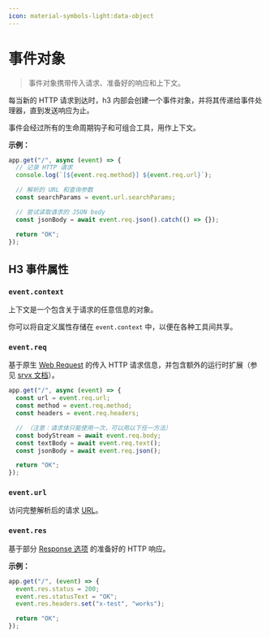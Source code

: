 ```yaml
---
icon: material-symbols-light:data-object
---
```


# 事件对象

> 事件对象携带传入请求、准备好的响应和上下文。

每当新的 HTTP 请求到达时，h3 内部会创建一个事件对象，并将其传递给事件处理器，直到发送响应为止。

事件会经过所有的生命周期钩子和可组合工具，用作上下文。

**示例：**

```js
app.get("/", async (event) => {
  // 记录 HTTP 请求
  console.log(`[${event.req.method}] ${event.req.url}`);

  // 解析的 URL 和查询参数
  const searchParams = event.url.searchParams;

  // 尝试读取请求的 JSON body
  const jsonBody = await event.req.json().catch(() => {});

  return "OK";
});
```

## H3 事件属性

### `event.context`

上下文是一个包含关于请求的任意信息的对象。

你可以将自定义属性存储在 `event.context` 中，以便在各种工具间共享。

### `event.req`

基于原生 [Web Request](https://developer.mozilla.org/en-US/docs/Web/API/Request) 的传入 HTTP 请求信息，并包含额外的运行时扩展（参见 [srvx 文档](https://srvx.h3.dev/guide/handler#extended-request-context)）。

```ts
app.get("/", async (event) => {
  const url = event.req.url;
  const method = event.req.method;
  const headers = event.req.headers;

  // （注意：请求体只能使用一次，可以用以下任一方法）
  const bodyStream = await event.req.body;
  const textBody = await event.req.text();
  const jsonBody = await event.req.json();

  return "OK";
});
```

### `event.url`

访问完整解析后的请求 [URL](https://developer.mozilla.org/en-US/docs/Web/API/URL)。

### `event.res`

基于部分 [Response 选项](https://developer.mozilla.org/en-US/docs/Web/API/Response/Response#options) 的准备好的 HTTP 响应。

**示例：**

```ts
app.get("/", (event) => {
  event.res.status = 200;
  event.res.statusText = "OK";
  event.res.headers.set("x-test", "works");

  return "OK";
});
```